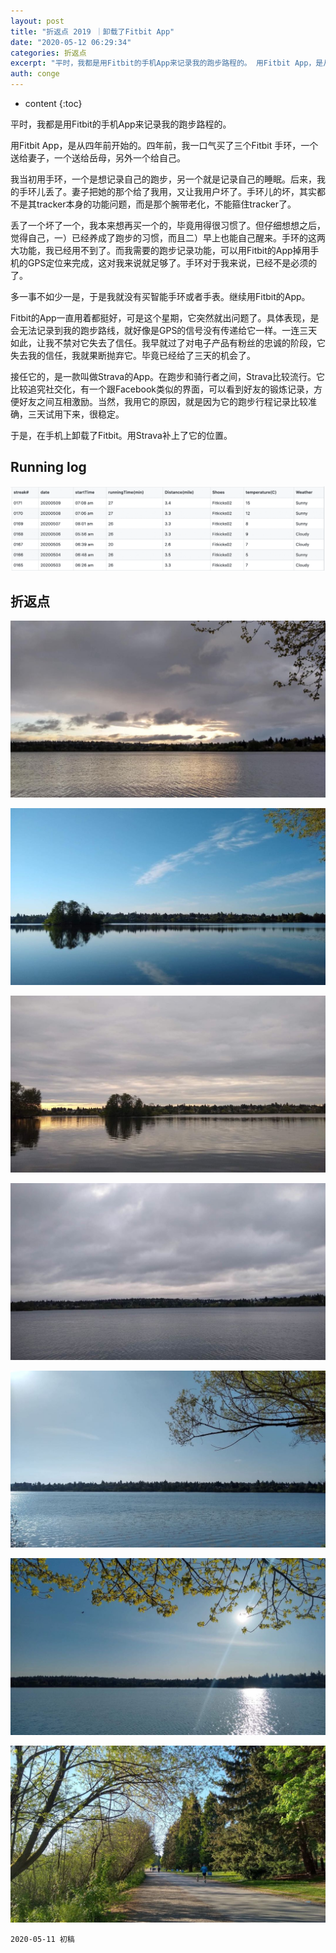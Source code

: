 ```yaml
---
layout: post
title: "折返点 2019 ｜卸载了Fitbit App"
date: "2020-05-12 06:29:34"
categories: 折返点
excerpt: "平时，我都是用Fitbit的手机App来记录我的跑步路程的。 用Fitbit App，是从四年前开始的。四年前，我一口气买了三个Fitbit 手..."
auth: conge
---
```

* content
{:toc}

平时，我都是用Fitbit的手机App来记录我的跑步路程的。

用Fitbit App，是从四年前开始的。四年前，我一口气买了三个Fitbit 手环，一个送给妻子，一个送给岳母，另外一个给自己。

我当初用手环，一个是想记录自己的跑步，另一个就是记录自己的睡眠。后来，我的手环儿丢了。妻子把她的那个给了我用，又让我用户坏了。手环儿的坏，其实都不是其tracker本身的功能问题，而是那个腕带老化，不能箍住tracker了。

丢了一个坏了一个，我本来想再买一个的，毕竟用得很习惯了。但仔细想想之后，觉得自己，一）已经养成了跑步的习惯，而且二）早上也能自己醒来。手环的这两大功能，我已经用不到了。而我需要的跑步记录功能，可以用Fitbit的App掉用手机的GPS定位来完成，这对我来说就足够了。手环对于我来说，已经不是必须的了。

多一事不如少一是，于是我就没有买智能手环或者手表。继续用Fitbit的App。

Fitbit的App一直用着都挺好，可是这个星期，它突然就出问题了。具体表现，是会无法记录到我的跑步路线，就好像是GPS的信号没有传递给它一样。一连三天如此，让我不禁对它失去了信任。我早就过了对电子产品有粉丝的忠诚的阶段，它失去我的信任，我就果断抛弃它。毕竟已经给了三天的机会了。

接任它的，是一款叫做Strava的App。在跑步和骑行者之间，Strava比较流行。它比较追究社交化，有一个跟Facebook类似的界面，可以看到好友的锻炼记录，方便好友之间互相激励。当然，我用它的原因，就是因为它的跑步行程记录比较准确，三天试用下来，很稳定。

于是，在手机上卸载了Fitbit。用Strava补上了它的位置。

## Running log
![Running log week 19，2020](/assets/images/折返点/118382-d9521ccf24a64168.png)


## 折返点
![20200503.jpg](/assets/images/折返点/118382-a3ff7b0f7c21be18.jpg)

![20200504.jpg](/assets/images/折返点/118382-740c77dfea61ae1d.jpg)

![20200505.jpg](/assets/images/折返点/118382-2adf86e3f6b9f73a.jpg)

![20200506.jpg](/assets/images/折返点/118382-034fa2e4322c406f.jpg)

![20200507.jpg](/assets/images/折返点/118382-4a60ad478d962cfc.jpg)

![20200508.jpg](/assets/images/折返点/118382-bd4b4245e6f280c2.jpg)

![20200509.jpg](/assets/images/折返点/118382-aca5e5226a6ed227.jpg)

```
2020-05-11 初稿
```
